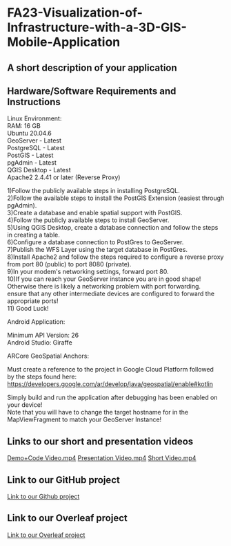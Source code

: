 # FA23-Visualization-of-Infrastructure-with-a-3D-GIS-Mobile-Application

## A short description of your application


## Hardware/Software Requirements and Instructions

Linux Environment:  
RAM: 16 GB  
Ubuntu 20.04.6  
GeoServer - Latest  
PostgreSQL - Latest  
PostGIS - Latest  
pgAdmin - Latest  
QGIS Desktop - Latest  
Apache2 2.4.41 or later (Reverse Proxy)  

1)Follow the publicly available steps in installing PostgreSQL.  
2)Follow the available steps to install the PostGIS Extension (easiest through pgAdmin).  
3)Create a database and enable spatial support with PostGIS.  
4)Follow the publicly available steps to install GeoServer.  
5)Using QGIS Desktop, create a database connection and follow the steps in creating a table.  
6)Configure a database connection to PostGres to GeoServer.  
7)Publish the WFS Layer using the target database in PostGres.  
8)Install Apache2 and follow the steps required to configure a reverse proxy from port 80 (public) to port 8080 (private).  
9)In your modem's networking settings, forward port 80.  
10)If you can reach your GeoServer instance you are in good shape! Otherwise there is likely a networking problem with port forwarding.  
ensure that any other intermediate devices are configured to forward the appropriate ports!  
11) Good Luck!

Android Application:  

Minimum API Version: 26  
Android Studio: Giraffe   

ARCore GeoSpatial Anchors:  

Must create a reference to the project in Google Cloud Platform followed  
by the steps found here: https://developers.google.com/ar/develop/java/geospatial/enable#kotlin  

Simply build and run the application after debugging has been enabled on your device!  
Note that you will have to change the target hostname for in the MapViewFragment to match your GeoServer Instance!  

## Links to our short and presentation videos
[Demo+Code Video.mp4]()
[Presentation Video.mp4]()
[Short Video.mp4]()

## Link to our GitHub project
[Link to our Github project](https://github.com/csu-hci-projects/FA23-Visualization-of-Infrastructure-with-a-3D-GIS-Mobile-Application)

## Link to our Overleaf project
[Link to our Overleaf project](https://www.overleaf.com/read/mpvgkjbrqcfx#a887c1 )

